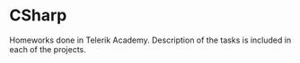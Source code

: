 CSharp
======

Homeworks done in Telerik Academy.
Description of the tasks is included in each of the projects.
